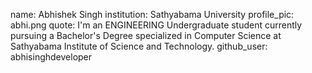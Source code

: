 name: Abhishek Singh
institution: Sathyabama University
profile_pic: abhi.png
quote: I'm an ENGINEERING Undergraduate student currently pursuing a Bachelor's Degree specialized in Computer Science at Sathyabama Institute of Science and Technology.
github_user: abhisinghdeveloper
